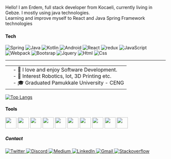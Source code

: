 Hello!
I am Erdem, full stack developer from Kocaeli, currently living in Gebze. I mostly using java technologies.
<br>
Learning and improve myself to React and Java Spring Framework technologies

<!-- About -->
<h5 style="color:black"> </h5>
<h4 align="left" style="color:black">Tech </h4>
<!-- Tech -->
<p>
<img alt="Spring" src="https://img.shields.io/badge/-Spring-65b743?style=flat-square&logo=spring&logoColor=white" /> 
<img alt="Java" src="https://img.shields.io/badge/-Java-EF5350?style=flat-square&logo=java&logoColor=white" /> 
<img alt="Kotlin" src="https://img.shields.io/badge/-Kotlin-1b74ba?style=flat-square&logo=kotlin&logoColor=white" /> 
<img alt="Android" src="https://img.shields.io/badge/-Android-388E3C?style=flat-square&logo=android&logoColor=white" /> 
<img alt="React" src="https://img.shields.io/badge/-React-1E88E5?style=flat-square&logo=react&logoColor=white" />
<img alt="redux" src="https://img.shields.io/badge/-Redux-764ABC?style=flat-square&logo=redux&logoColor=white" />
<img alt="JavaScript" src="https://img.shields.io/badge/-Javascript-FDD835?style=flat-square&logo=javascript&logoColor=white" />
<img alt="Webpack" src="https://img.shields.io/badge/-Webpack-1b74ba?style=flat-square&logo=webpack&logoColor=white" />
<img alt="Bootsrap" src="https://img.shields.io/badge/-Bootstrap-7811f2?style=flat-square&logo=bootstrap&logoColor=white" />
<img alt="Jquery" src="https://img.shields.io/badge/-Jquery-78909C?style=flat-square&logo=jquery&logoColor=white" />
<img alt="Html" src="https://img.shields.io/badge/-Html5-FF5722?style=html5-square&logo=html5&logoColor=white" />
<img alt="Css" src="https://img.shields.io/badge/-Css-EC407A?style=flat-square&logo=css&logoColor=white" />
</p>

---

<table border="0">
<td>
</td>
<td>
- 🦕 I love and enjoy Software Development.<br/>
- 🔬 Interest Robotics, Iot, 3D Printing etc.<br/>
- 🎓 Graduated Pamukkale University - CENG<br/>
</td>
</table>

[![Top Langs](https://github-readme-stats.vercel.app/api/top-langs/?username=anuraghazra&layout=compact)](https://github.com/anuraghazra/github-readme-stats)

<!-- Tools -->

<h4 align="left" style="color:black">Tools </h4>
<img height="35" src="https://www.svgrepo.com/show/353906/intellij-idea.svg" />
<img  height="35" src="https://cdn.jsdelivr.net/gh/devicons/devicon/icons/vscode/vscode-original.svg" />
<img height="35" src="https://cdn.jsdelivr.net/gh/devicons/devicon/icons/androidstudio/androidstudio-original.svg"/>
<img height="35" src="https://www.svgrepo.com/show/354202/postman-icon.svg"/>
<img height="35" src="https://www.svgrepo.com/show/452166/bitbucket.svg" />
<img height="35" src="https://cdn.jsdelivr.net/gh/devicons/devicon/icons/git/git-original.svg" />
<img height="35" src="https://firebase.google.com/static/downloads/brand-guidelines/SVG/logo-logomark.svg" />   
<img height="35" src="https://netbeans.apache.org/images/touch-icon-iphone-retina.png" />
<img height="35" src="https://www.svgrepo.com/show/303229/microsoft-sql-server-logo.svg" />
<img height="35"  src="https://cdn.jsdelivr.net/gh/devicons/devicon/icons/apachekafka/apachekafka-original.svg" />

<!-- Contact -->
<p>
<h5 align="left" style="color:black">Contact</h5>
<p>
<a href="https://twitter.com/erdemgencoglu" target="_blank">
<img alt="Twitter" src="https://img.shields.io/badge/twitter-%231DA1F2.svg?&style=for-the-badge&logo=twitter&logoColor=white" />
</a> 
<a href="https://discordapp.com/users/Erdem#1852" target="_blank">
<img alt="Discord" src="https://img.shields.io/badge/discord-5865f2.svg?&style=for-the-badge&logo=discord&logoColor=white" />
</a>
<a href="https://medium.com/@erdemgencoglu" target="_blank">
<img alt="Medium" src="https://img.shields.io/badge/medium-%2312100E.svg?&style=for-the-badge&logo=medium&logoColor=white" />
</a>
<a href="https://www.linkedin.com/in/erdemgencoglu/" target="_blank">
<img alt="LinkedIn" src="https://img.shields.io/badge/linkedin-%230077B5.svg?&style=for-the-badge&logo=linkedin&logoColor=white" />
</a> 
<a href="mailto:gencogluerdem@gmail.com" target="_blank">
<img alt="Gmail" src="https://img.shields.io/badge/gmail-EF5350.svg?&style=for-the-badge&logo=gmail&logoColor=white" />
</a> 
<a href="https://stackoverflow.com/users/11989181/egencoglu" target="_blank">
<img alt="Stackoverflow" src="https://img.shields.io/badge/stackoverflow-FF7043.svg?&style=for-the-badge&logo=stack-overflow&logoColor=white" />
</a> 
</p>
